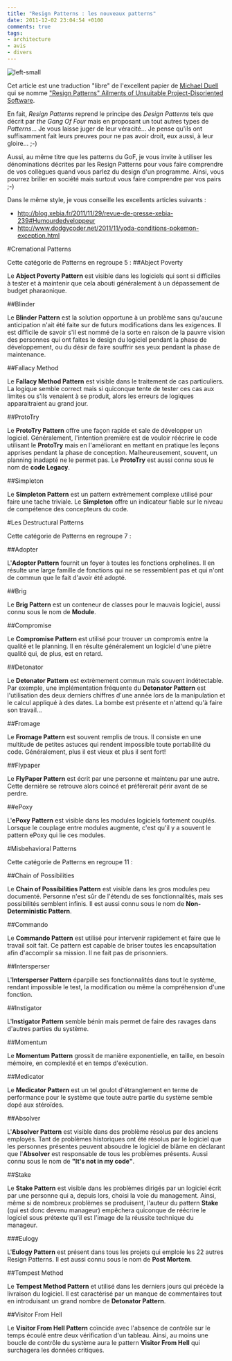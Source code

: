 ```yaml
---
title: "Resign Patterns : les nouveaux patterns"
date: 2011-12-02 23:04:54 +0100
comments: true
tags: 
- architecture
- avis
- divers
---
```


![left-small](http://2.bp.blogspot.com/-mP_z1e0Qo6M/TtiCRYS_PVI/AAAAAAAAAgQ/Dntolyd6oUg/s1600/Fail.png "Crédit photo : http://www.flickr.com/photos/esthervargasc/6010520395/")

Cet article est une traduction "libre" de l'excellent papier de [Michael Duell](mitework@yercompany.com) qui se nomme ["Resign Patterns" Ailments of Unsuitable Project-Disoriented Software](http://www.lsd.ic.unicamp.br/~oliva/fun/prog/resign-patterns).

En fait, _Resign Patterns_ reprend le principe des _Design Patterns_ tels que décrit par _the Gang Of Four_ mais en proposant un tout autres types de _Patterns_... Je vous laisse juger de leur véracité... Je pense qu'ils ont suffisamment fait leurs preuves pour ne pas avoir droit, eux aussi, à leur gloire... ;-)

Aussi, au même titre que les patterns du GoF, je vous invite à utiliser les dénominations décrites par les Resign Patterns pour vous faire comprendre de vos collègues quand vous parlez du design d'un programme. Ainsi, vous pourrez briller en société mais surtout vous faire comprendre par vos pairs ;-) 

<!-- more -->

Dans le même style, je vous conseille les excellents articles suivants :

* http://blog.xebia.fr/2011/11/29/revue-de-presse-xebia-239#Humourdedveloppeur
* http://www.dodgycoder.net/2011/11/yoda-conditions-pokemon-exception.html

#Cremational Patterns

Cette catégorie de Patterns en regroupe 5 : 
##Abject Poverty

Le __Abject Poverty Pattern__ est visible dans les logiciels qui sont si difficiles à tester et à maintenir que cela abouti généralement à un dépassement de budget pharaonique.

##Blinder

Le __Blinder Pattern__ est la solution opportune à un problème sans qu'aucune anticipation n'ait été faite sur de futurs modifications dans les exigences. Il est difficile de savoir s'il est nommé de la sorte en raison de la pauvre vision des personnes qui ont faites le design du logiciel pendant la phase de développement, ou du désir de faire souffrir ses yeux pendant la phase de maintenance.


##Fallacy Method

Le __Fallacy Method Pattern__ est visible dans le traitement de cas particuliers. La logique semble correct mais si quiconque tente de tester ces cas aux limites ou s'ils venaient à se produit, alors les erreurs de logiques apparaitraient au grand jour.

##ProtoTry

Le __ProtoTry Pattern__ offre une façon rapide et sale de développer un logiciel. Généralement, l'intention première est de vouloir réécrire le code utilisant le __ProtoTry__ mais en l'améliorant en mettant en pratique les leçons apprises pendant la phase de conception. Malheureusement, souvent, un planning inadapté ne le permet pas. Le __ProtoTry__ est aussi connu sous le nom de __code Legacy__.

##Simpleton

Le __Simpleton Pattern__ est un pattern extrèmement complexe utilisé pour faire une tache triviale. Le __Simpleton__ offre un indicateur fiable sur le niveau de compétence des concepteurs du code.

#Les Destructural Patterns

Cette catégorie de Patterns en regroupe 7 : 

##Adopter

L'__Adopter Pattern__ fournit un foyer à toutes les fonctions orphelines. Il en résulte une large famille de fonctions qui ne se ressemblent pas et qui n'ont de commun que le fait d'avoir été adopté.

##Brig

Le __Brig Pattern__ est un conteneur de classes pour le mauvais logiciel, aussi connu sous le nom de __Module__.

##Compromise

Le __Compromise Pattern__ est utilisé pour trouver un compromis entre la qualité et le planning. Il en résulte généralement un logiciel d'une piètre qualité qui, de plus, est en retard.

##Detonator

Le __Detonator Pattern__ est extrèmement commun mais souvent indétectable. Par exemple, une implémentation fréquente du __Detonator Pattern__ est l'utilisation des deux derniers chiffres d'une année lors de la manipulation et le calcul appliqué à des dates. La bombe est présente et n'attend qu'à faire son travail...

##Fromage

Le __Fromage Pattern__ est souvent remplis de trous. Il consiste en une multitude de petites astuces qui rendent impossible toute portabilité du code. Généralement, plus il est vieux et plus il sent fort!

##Flypaper

Le __FlyPaper Pattern__ est écrit par une personne et maintenu par une autre. Cette dernière se retrouve alors coincé et préfèrerait périr avant de se perdre.

##ePoxy

L'__ePoxy Pattern__ est visible dans les modules logiciels fortement couplés. Lorsque le couplage entre modules augmente, c'est qu'il y a souvent le pattern ePoxy qui lie ces modules.

#Misbehavioral Patterns

Cette catégorie de Patterns en regroupe 11 : 

##Chain of Possibilities

Le __Chain of Possibilities Pattern__ est visible dans les gros modules peu documenté. Personne n'est sûr de l'étendu de ses fonctionnalités, mais ses possibilités semblent infinis. Il est aussi connu sous le nom de __Non-Deterministic Pattern__.

##Commando

Le __Commando Pattern__ est utilisé pour intervenir rapidement et faire que le travail soit fait. Ce pattern est capable de briser toutes les encapsultation afin d'accomplir sa mission. Il ne fait pas de prisonniers.

##Intersperser

L'__Intersperser Pattern__ éparpille ses fonctionnalités dans tout le système, rendant impossible le test, la modification ou même la compréhension d'une fonction.

##Instigator

L'__Instigator Pattern__ semble bénin mais permet de faire des ravages dans d'autres parties du système.

##Momentum

Le __Momentum Pattern__ grossit de manière exponentielle, en taille, en besoin mémoire, en complexité et en temps d'exécution.

##Medicator

Le __Medicator Pattern__ est un tel goulot d'étranglement en terme de performance pour le système que toute autre partie du système semble dopé aux stéroïdes.

##Absolver

L'__Absolver Pattern__ est visible dans des problème résolus par des anciens employés. Tant de problèmes historiques ont été résolus par le logiciel que les personnes présentes peuvent absoudre le logiciel de blâme en déclarant que l'__Absolver__ est responsable de tous les problèmes présents. Aussi connu sous le nom de __"It's not in my code"__.

##Stake

Le __Stake Pattern__ est visible dans les problèmes dirigés par un logiciel écrit par une personne qui a, depuis lors, choisi la voie du management. Ainsi, même si de nombreux problèmes se produisent, l'auteur du pattern __Stake__ (qui est donc devenu manageur) empêchera quiconque de réécrire le logiciel sous prétexte qu'il est l'image de la réussite technique du manageur.

###Eulogy

L'__Eulogy Pattern__ est présent dans tous les projets qui emploie les 22 autres Resign Patterns. Il est aussi connu sous le nom de __Post Mortem__.

##Tempest Method

Le __Tempest Method Pattern__ et utilisé dans les derniers jours qui précède la livraison du logiciel. Il est caractérisé par un manque de commentaires tout en introduisant un grand nombre de __Detonator Pattern__.

##Visitor From Hell

Le __Visitor From Hell Pattern__ coïncide avec l'absence de contrôle sur le temps écoulé entre deux vérification d'un tableau. Ainsi, au moins une boucle de contrôle du système aura le pattern __Visitor From Hell__ qui surchagera les données critiques.